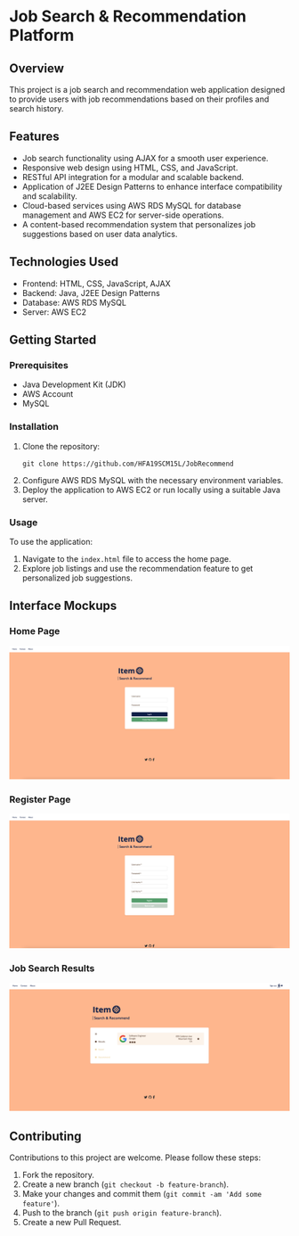 # Job Search & Recommendation Platform

## Overview
This project is a job search and recommendation web application designed to provide users with job recommendations based on their profiles and search history.

## Features
- Job search functionality using AJAX for a smooth user experience.
- Responsive web design using HTML, CSS, and JavaScript.
- RESTful API integration for a modular and scalable backend.
- Application of J2EE Design Patterns to enhance interface compatibility and scalability.
- Cloud-based services using AWS RDS MySQL for database management and AWS EC2 for server-side operations.
- A content-based recommendation system that personalizes job suggestions based on user data analytics.

## Technologies Used
- Frontend: HTML, CSS, JavaScript, AJAX
- Backend: Java, J2EE Design Patterns
- Database: AWS RDS MySQL
- Server: AWS EC2

## Getting Started

### Prerequisites
- Java Development Kit (JDK)
- AWS Account
- MySQL

### Installation
1. Clone the repository:
   ```
   git clone https://github.com/HFA19SCM15L/JobRecommend
   ```
2. Configure AWS RDS MySQL with the necessary environment variables.
3. Deploy the application to AWS EC2 or run locally using a suitable Java server.

### Usage
To use the application:
1. Navigate to the `index.html` file to access the home page.
2. Explore job listings and use the recommendation feature to get personalized job suggestions.

## Interface Mockups

### Home Page
![Home Page](https://github.com/HFA19SCM15L/JobRecommend/blob/add_careerjet_api/Home%20Page.png)

### Register Page
![Register Page](https://github.com/HFA19SCM15L/JobRecommend/blob/add_careerjet_api/Register%20Page.png)

### Job Search Results
![Job Search Results](https://github.com/HFA19SCM15L/JobRecommend/blob/add_careerjet_api/Search%20Results.png)


## Contributing
Contributions to this project are welcome. Please follow these steps:

1. Fork the repository.
2. Create a new branch (`git checkout -b feature-branch`).
3. Make your changes and commit them (`git commit -am 'Add some feature'`).
4. Push to the branch (`git push origin feature-branch`).
5. Create a new Pull Request.
